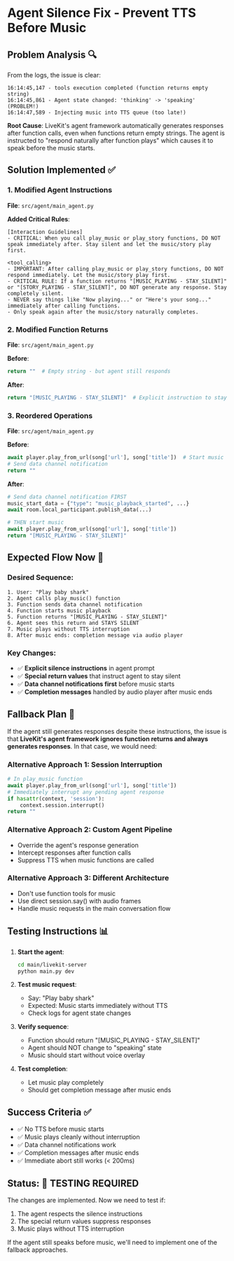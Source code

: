 # Agent Silence Fix - Prevent TTS Before Music

## Problem Analysis 🔍

From the logs, the issue is clear:
```
16:14:45,147 - tools execution completed (function returns empty string)
16:14:45,861 - Agent state changed: 'thinking' -> 'speaking' (PROBLEM!)
16:14:47,589 - Injecting music into TTS queue (too late!)
```

**Root Cause**: LiveKit's agent framework automatically generates responses after function calls, even when functions return empty strings. The agent is instructed to "respond naturally after function plays" which causes it to speak before the music starts.

## Solution Implemented ✅

### 1. Modified Agent Instructions
**File**: `src/agent/main_agent.py`

**Added Critical Rules**:
```
[Interaction Guidelines]
- CRITICAL: When you call play_music or play_story functions, DO NOT speak immediately after. Stay silent and let the music/story play first.

<tool_calling>
- IMPORTANT: After calling play_music or play_story functions, DO NOT respond immediately. Let the music/story play first.
- CRITICAL RULE: If a function returns "[MUSIC_PLAYING - STAY_SILENT]" or "[STORY_PLAYING - STAY_SILENT]", DO NOT generate any response. Stay completely silent.
- NEVER say things like "Now playing..." or "Here's your song..." immediately after calling functions.
- Only speak again after the music/story naturally completes.
```

### 2. Modified Function Returns
**File**: `src/agent/main_agent.py`

**Before**:
```python
return ""  # Empty string - but agent still responds
```

**After**:
```python
return "[MUSIC_PLAYING - STAY_SILENT]"  # Explicit instruction to stay silent
```

### 3. Reordered Operations
**File**: `src/agent/main_agent.py`

**Before**:
```python
await player.play_from_url(song['url'], song['title'])  # Start music
# Send data channel notification
return ""
```

**After**:
```python
# Send data channel notification FIRST
music_start_data = {"type": "music_playback_started", ...}
await room.local_participant.publish_data(...)

# THEN start music
await player.play_from_url(song['url'], song['title'])
return "[MUSIC_PLAYING - STAY_SILENT]"
```

## Expected Flow Now 🎯

### Desired Sequence:
```
1. User: "Play baby shark"
2. Agent calls play_music() function
3. Function sends data channel notification
4. Function starts music playback
5. Function returns "[MUSIC_PLAYING - STAY_SILENT]"
6. Agent sees this return and STAYS SILENT
7. Music plays without TTS interruption
8. After music ends: completion message via audio player
```

### Key Changes:
- ✅ **Explicit silence instructions** in agent prompt
- ✅ **Special return values** that instruct agent to stay silent
- ✅ **Data channel notifications first** before music starts
- ✅ **Completion messages** handled by audio player after music ends

## Fallback Plan 🔧

If the agent still generates responses despite these instructions, the issue is that **LiveKit's agent framework ignores function returns and always generates responses**. In that case, we would need:

### Alternative Approach 1: Session Interruption
```python
# In play_music function
await player.play_from_url(song['url'], song['title'])
# Immediately interrupt any pending agent response
if hasattr(context, 'session'):
    context.session.interrupt()
return ""
```

### Alternative Approach 2: Custom Agent Pipeline
- Override the agent's response generation
- Intercept responses after function calls
- Suppress TTS when music functions are called

### Alternative Approach 3: Different Architecture
- Don't use function tools for music
- Use direct session.say() with audio frames
- Handle music requests in the main conversation flow

## Testing Instructions 📊

1. **Start the agent**:
   ```bash
   cd main/livekit-server
   python main.py dev
   ```

2. **Test music request**:
   - Say: "Play baby shark"
   - Expected: Music starts immediately without TTS
   - Check logs for agent state changes

3. **Verify sequence**:
   - Function should return "[MUSIC_PLAYING - STAY_SILENT]"
   - Agent should NOT change to "speaking" state
   - Music should start without voice overlay

4. **Test completion**:
   - Let music play completely
   - Should get completion message after music ends

## Success Criteria ✅

- ✅ No TTS before music starts
- ✅ Music plays cleanly without interruption
- ✅ Data channel notifications work
- ✅ Completion messages after music ends
- ✅ Immediate abort still works (< 200ms)

## Status: 🧪 TESTING REQUIRED

The changes are implemented. Now we need to test if:
1. The agent respects the silence instructions
2. The special return values suppress responses
3. Music plays without TTS interruption

If the agent still speaks before music, we'll need to implement one of the fallback approaches.
